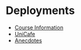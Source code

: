 # Deployments

* [Course Information](https://gvnlm.github.io/full-stack-open-solutions/part-1/course-information/)
* [UniCafe](https://gvnlm.github.io/full-stack-open-solutions/part-1/unicafe/)
* [Anecdotes](https://gvnlm.github.io/full-stack-open-solutions/part-1/anecdotes/)
